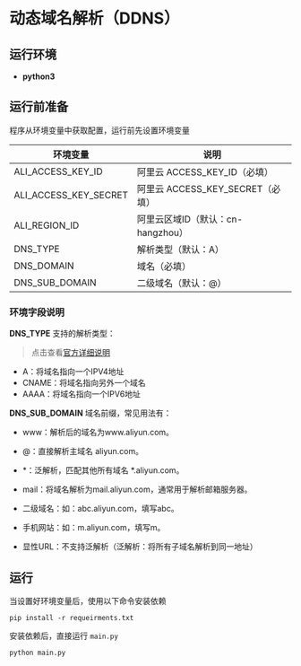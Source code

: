 # 动态域名解析（DDNS）

## 运行环境
- **python3**

## 运行前准备
程序从环境变量中获取配置，运行前先设置环境变量

环境变量 | 说明
---- | ---
ALI_ACCESS_KEY_ID | 阿里云 ACCESS_KEY_ID（必填）
ALI_ACCESS_KEY_SECRET |  阿里云 ACCESS_KEY_SECRET（必填）
ALI_REGION_ID | 阿里云区域ID（默认：cn-hangzhou）
DNS_TYPE | 解析类型（默认：A）
DNS_DOMAIN | 域名（必填）
DNS_SUB_DOMAIN | 二级域名（默认：@）

### 环境字段说明

**DNS_TYPE** 支持的解析类型：
> 点击查看[官方详细说明](https://help.aliyun.com/document_detail/29805.html?spm=a2c4g.11186623.2.8.4d3316267Ov7hF)
- A：将域名指向一个IPV4地址
- CNAME：将域名指向另外一个域名
- AAAA：将域名指向一个IPV6地址

**DNS_SUB_DOMAIN** 域名前缀，常见用法有：

- www：解析后的域名为www.aliyun.com。

- @：直接解析主域名 aliyun.com。

- *：泛解析，匹配其他所有域名 *.aliyun.com。

- mail：将域名解析为mail.aliyun.com，通常用于解析邮箱服务器。

- 二级域名：如：abc.aliyun.com，填写abc。

- 手机网站：如：m.aliyun.com，填写m。

- 显性URL：不支持泛解析（泛解析：将所有子域名解析到同一地址）

## 运行
当设置好环境变量后，使用以下命令安装依赖
```shell
pip install -r requeirments.txt
```
安装依赖后，直接运行 `main.py`
```shell
python main.py
```

